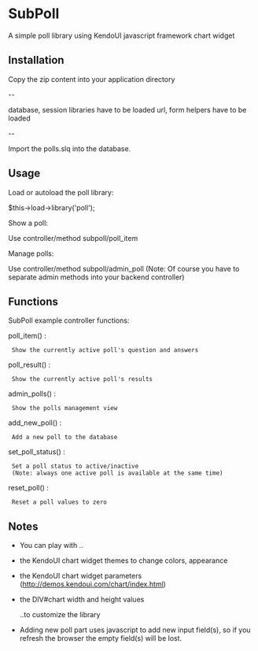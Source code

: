 # SubPoll 

   A simple poll library using KendoUI javascript framework chart widget

## Installation

   Copy the zip content into your application directory

   --

   database, session libraries have to be loaded
   url, form helpers have to be loaded
   
   --

   Import the polls.slq into the database.   		

## Usage

   Load or autoload the poll library:

   $this->load->library('poll');

   Show a poll:

   Use controller/method subpoll/poll_item

   Manage polls:

   Use controller/method subpoll/admin_poll
   (Note: Of course you have to separate admin methods into your backend controller)

## Functions

   SubPoll example controller functions:
   
   poll_item() :

     Show the currently active poll's question and answers

   poll_result() :

     Show the currently active poll's results

   admin_polls() :

     Show the polls management view

   add_new_poll() :

     Add a new poll to the database

   set_poll_status() :

     Set a poll status to active/inactive
     (Note: always one active poll is available at the same time)

   reset_poll() :

     Reset a poll values to zero

## Notes

   * You can play with ..

   - the KendoUI chart widget themes to change colors, appearance
   - the KendoUI chart widget parameters (http://demos.kendoui.com/chart/index.html)
   - the DIV#chart width and height values

     ..to customize the library

   * Adding new poll part uses javascript to add new input field(s), so if you refresh the browser the empty field(s) will be lost.